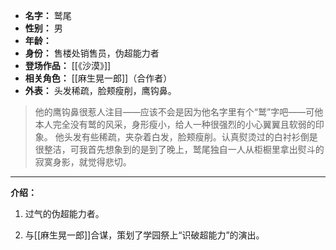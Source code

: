 
- **名字：** 鹫尾
- **性别：** 男
- **年龄：** 
- **身份：** 售楼处销售员，伪超能力者
- **登场作品：** [[《沙漠》]]
- **相关角色：** [[麻生晃一郎]]（合作者）
- **外表：** 头发稀疏，脸颊瘦削，鹰钩鼻。

> 他的鹰钩鼻很惹人注目——应该不会是因为他名字里有个“鹫”字吧——可他本人完全没有鹫的风采，身形瘦小，给人一种很强烈的小心翼翼且软弱的印象。
> 他头发有些稀疏，夹杂着白发，脸颊瘦削。认真熨烫过的白衬衫倒是很整洁，可我首先想象到的是到了晚上，鹫尾独自一人从柜橱里拿出熨斗的寂寞身影，就觉得悲切。

---

**介绍：** 

1. 过气的伪超能力者。

2. 与[[麻生晃一郎]]合谋，策划了学园祭上“识破超能力”的演出。